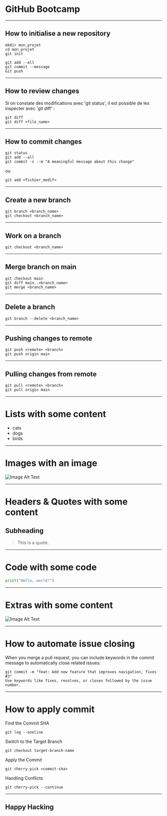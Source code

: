 <!-- slides.md -->

# GitHub Bootcamp

---

## How to initialise a new repository

```
mkdir mon_projet
cd mon_projet
git init

git add --all
git commit --message
Git push
```

---

## How to review changes

Si on constate des modifications avec 'git status', il est possible de les inspecter avec 'git diff' : 

```
git diff
git diff <file_name>
```

---

## How to commit changes

```
git status
git add --all
git commit -s --m "A meaningful message about this change"
```

ou

```
git add <fichier_modif>
```

---

## Create a new branch

```
git branch <branch_name>
git checkout <branch_name>
```

---

## Work on a branch

```
git checkout <branch_name>
```

---

## Merge branch on main

```
git checkout main
git diff main..<branch_name>
git merge <branch_name>
```

---

## Delete a branch

```
git branch --delete <branch_name>
```

---

## Pushing changes to remote

```
git push <remote> <branch>
git push origin main
```

---

## Pulling changes from remote

```
git pull <remote> <branch>
git pull origin main
```

---

# Lists with some content

- cats
- dogs
- birds

---

# Images with an image

![Image Alt Text](https://www.wfla.com/wp-content/uploads/sites/71/2023/05/GettyImages-1389862392.jpg?w=2560&h=1440&crop=1)

---

# Headers & Quotes with some content

## Subheading

> This is a quote.

---

# Code with some code

```python
print("Hello, world!")
```

---

# Extras with some content

![Image Alt Text](https://d3544la1u8djza.cloudfront.net/APHI/Blog/2021/07-06/small+white+fluffy+dog+smiling+at+the+camera+in+close-up-min.jpg)

---

# How to automate issue closing

When you merge a pull request, you can include keywords in the commit message to automatically close related issues:

```
git commit -m "feat: Add new feature that improves navigation, fixes #3"
Use keywords like fixes, resolves, or closes followed by the issue number.
```

----

# How to apply commit

Find the Commit SHA
```
git log --oneline
```

Switch to the Target Branch
```
git checkout target-branch-name
```

Apply the Commit
```
git cherry-pick <commit-sha>
```

Handling Conflicts
```
git cherry-pick --continue
```


---


## Happy Hacking